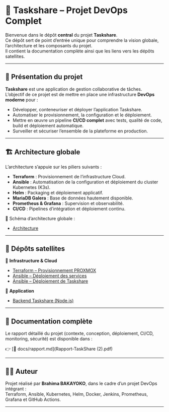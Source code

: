 # 🚀 Taskshare – Projet DevOps Complet

Bienvenue dans le dépôt **central** du projet **Taskshare**.  
Ce dépôt sert de point d’entrée unique pour comprendre la vision globale, l’architecture et les composants du projet.  
Il contient la documentation complète ainsi que les liens vers les dépôts satellites.

---

## 📌 Présentation du projet

**Taskshare** est une application de gestion collaborative de tâches.  
L’objectif de ce projet est de mettre en place une infrastructure **DevOps moderne** pour :  

- Développer, conteneuriser et déployer l’application Taskshare.  
- Automatiser le provisionnement, la configuration et le déploiement.  
- Mettre en œuvre un pipeline **CI/CD complet** avec tests, qualité de code, build et déploiement automatique.  
- Surveiller et sécuriser l’ensemble de la plateforme en production.  

---

## 🏗️ Architecture globale

L’architecture s’appuie sur les piliers suivants :  

- **Terraform** : Provisionnement de l’infrastructure Cloud.  
- **Ansible** : Automatisation de la configuration et déploiement du cluster Kubernetes (K3s).  
- **Helm** : Packaging et déploiement applicatif.  
- **MariaDB Galera** : Base de données hautement disponible.  
- **Prometheus & Grafana** : Supervision et observabilité.  
- **CI/CD** : Pipelines d’intégration et déploiement continu.  

📌 Schéma d’architecture globale :  

- [Architecture](Docs/taskshare-infra.png)

---

## 📂 Dépôts satellites

🔹 **Infrastructure & Cloud**
- [Terraform – Provisionnement PROXMOX](https://github.com/ibrahimbakayoko/terrafom-taskshare.git)  
- [Ansible – Déploiement des services](https://github.com/ibrahimbakayoko/taskshare-ansible.git)  
- [Ansible – Déploiement de Taskshare](https://github.com/ibrahimbakayoko/taskshare-backend.git)  

🔹 **Application**
- [Backend Taskshare (Node.js)](https://github.com/ibrahimbakayoko/taskshare-backend.git)  
 
---

## 📖 Documentation complète

Le rapport détaillé du projet (contexte, conception, déploiement, CI/CD, monitoring, sécurité) est disponible dans :  

👉 [📘 docs/rapport.md](Rapport-TaskShare (2).pdf)  

---

## 👨‍💻 Auteur

Projet réalisé par **Brahima BAKAYOKO**, dans le cadre d’un projet DevOps intégrant :  
Terraform, Ansible, Kubernetes, Helm, Docker, Jenkins, Prometheus, Grafana et GitHub Actions.  

---
